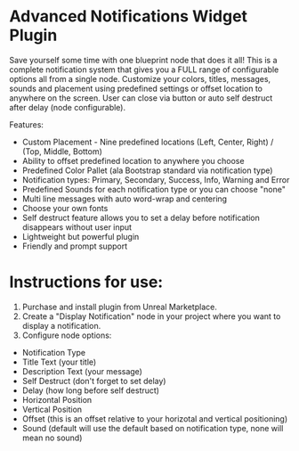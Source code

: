 # Advanced Notifications Widget Plugin

Save yourself some time with one blueprint node that does it all!
This is a complete notification system that gives you a FULL range of configurable options all from a single node.
Customize your colors, titles, messages, sounds and placement using predefined settings or offset location to anywhere on the screen. User can close via button or auto self destruct after delay (node configurable).

Features:
* Custom Placement - Nine predefined locations (Left, Center, Right) / (Top, Middle, Bottom)
* Ability to offset predefined location to anywhere you choose
* Predefined Color Pallet (ala Bootstrap standard via notification type)
* Notification types: Primary, Secondary, Success, Info, Warning and Error
* Predefined Sounds for each notification type or you can choose "none"
* Multi line messages with auto word-wrap and centering
* Choose your own fonts
* Self destruct feature allows you to set a delay before notification disappears without user input
* Lightweight but powerful plugin
* Friendly and prompt support

# Instructions for use:
1. Purchase and install plugin from Unreal Marketplace.
2. Create a "Display Notification" node in your project where you want to display a notification.
3. Configure node options:
  * Notification Type
  * Title Text (your title)
  * Description Text (your message)
  * Self Destruct (don't forget to set delay)
  * Delay (how long before self destruct)
  * Horizontal Position
  * Vertical Position
  * Offset (this is an offset relative to your horizotal and vertical positioning)
  * Sound (default will use the default based on notification type, none will mean no sound)

